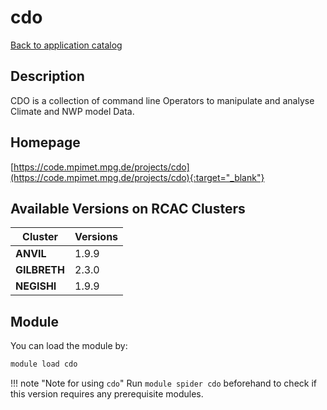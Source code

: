 # cdo

[Back to application catalog](../app_catalog.md)

## Description

CDO is a collection of command line Operators to manipulate and analyse Climate and NWP model Data.

## Homepage

[https://code.mpimet.mpg.de/projects/cdo](https://code.mpimet.mpg.de/projects/cdo){:target="_blank"}

## Available Versions on RCAC Clusters

|Cluster|Versions|
|---|---|
**ANVIL**|1.9.9
**GILBRETH**|2.3.0
**NEGISHI**|1.9.9

## Module

You can load the module by:

```bash
module load cdo
```

!!! note "Note for using `cdo`"
    Run `module spider cdo` beforehand to check if this version requires any prerequisite modules.
